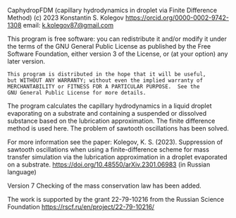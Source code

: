 CaphydropFDM (capillary hydrodynamics in droplet via Finite Difference Method)
(c) 2023 Konstantin S. Kolegov
https://orcid.org/0000-0002-9742-1308 
email: k.kolegov87@gmail.com

This program is free software: you can redistribute it and/or modify
	it under the terms of the GNU General Public License as published by
	the Free Software Foundation, either version 3 of the License, or
	(at your option) any later version.

	This program is distributed in the hope that it will be useful,
	but WITHOUT ANY WARRANTY; without even the implied warranty of
	MERCHANTABILITY or FITNESS FOR A PARTICULAR PURPOSE.  See the
	GNU General Public License for more details.

The program calculates the capillary hydrodynamics in a liquid droplet evaporating
on a substrate and containing a suspended or dissolved substance
based on the lubrication approximation. The finite difference method is
used here. The problem of sawtooth oscillations has been solved. 

For more information see the paper:
Kolegov, K. S. (2023). Suppression of sawtooth oscillations when using a finite-difference scheme 
for mass transfer simulation via the lubrication approximation in a droplet evaporated on a substrate.
https://doi.org/10.48550/arXiv.2301.06983
(in Russian language)

Version 7
Checking of the  mass conservation law has been added.

The work is supported by the grant 22-79-10216 from the Russian Science Foundation https://rscf.ru/en/project/22-79-10216/
